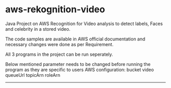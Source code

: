 # aws-rekognition-video
Java Project on AWS Recognition for Video analysis to detect labels, Faces and celebrity in a stored video. 

The code samples are available in AWS official documentation and necessary changes were done as per Requirement. 

All 3 programs in the project can be run seperately. 

Below mentioned parameter needs to be changed before running the program as they are specific to users AWS configuration:
bucket
video
queueUrl
topicArn
roleArn

***************************************************************************************************************************
